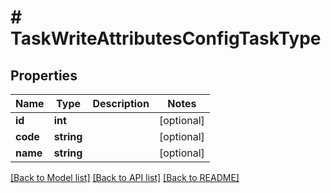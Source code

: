 # # TaskWriteAttributesConfigTaskType

## Properties

Name | Type | Description | Notes
------------ | ------------- | ------------- | -------------
**id** | **int** |  | [optional]
**code** | **string** |  | [optional]
**name** | **string** |  | [optional]

[[Back to Model list]](../../README.md#models) [[Back to API list]](../../README.md#endpoints) [[Back to README]](../../README.md)
